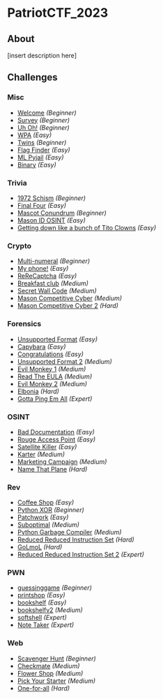 # PatriotCTF_2023

## About

[insert description here]

## Challenges

### Misc

* [Welcome](challenges/Misc/welcome/) <em>(Beginner)</em>
* [Survey](challenges/Misc/survey/) <em>(Beginner)</em>
* [Uh Oh!](challenges/Misc/uh-oh/) <em>(Beginner)</em>
* [WPA](challenges/Misc/wpa/) <em>(Easy)</em>
* [Twins](challenges/Misc/twins/) <em>(Beginner)</em>
* [Flag Finder](challenges/Misc/flag-finder/) <em>(Easy)</em>
* [ML Pyjail](challenges/Misc/ml-pyjail/) <em>(Easy)</em>
* [Binary](challenges/Misc/binary/) <em>(Easy)</em>
### Trivia

* [1972 Schism](challenges/Trivia/1972-schism/) <em>(Beginner)</em>
* [Final Four](challenges/Trivia/final-four/) <em>(Easy)</em>
* [Mascot Conundrum](challenges/Trivia/mascot-conundrum/) <em>(Beginner)</em>
* [Mason ID OSINT](challenges/Trivia/mason-id-osint/) <em>(Easy)</em>
* [Getting down like a bunch of Tito Clowns](challenges/Trivia/getting-down-like-a-bunch-of-tito-clowns/) <em>(Easy)</em>
### Crypto

* [Multi-numeral](challenges/Crypto/multi-numeral/) <em>(Beginner)</em>
* [My phone!](challenges/Crypto/my-phone/) <em>(Easy)</em>
* [ReReCaptcha](challenges/Crypto/rerecaptcha/) <em>(Easy)</em>
* [Breakfast club](challenges/Crypto/breakfast-club/) <em>(Medium)</em>
* [Secret Wall Code](challenges/Crypto/secret-wall-code/) <em>(Medium)</em>
* [Mason Competitive Cyber](challenges/Crypto/mason-competitive-cyber/) <em>(Medium)</em>
* [Mason Competitive Cyber 2](challenges/Crypto/mason-competitive-cyber-2/) <em>(Hard)</em>
### Forensics

* [Unsupported Format](challenges/Forensics/unsupported-format/) <em>(Easy)</em>
* [Capybara](challenges/Forensics/capybara/) <em>(Easy)</em>
* [Congratulations](challenges/Forensics/congratulations/) <em>(Easy)</em>
* [Unsupported Format 2](challenges/Forensics/unsupported-format-2/) <em>(Medium)</em>
* [Evil Monkey 1](challenges/Forensics/evil-monkey-1/) <em>(Medium)</em>
* [Read The EULA](challenges/Forensics/read-the-eula/) <em>(Medium)</em>
* [Evil Monkey 2](challenges/Forensics/evil-monkey-2/) <em>(Medium)</em>
* [Elbonia](challenges/Forensics/elbonia/) <em>(Hard)</em>
* [Gotta Ping Em All](challenges/Forensics/gotta-ping-em-all/) <em>(Expert)</em>
### OSINT

* [Bad Documentation](challenges/OSINT/bad-documentation/) <em>(Easy)</em>
* [Rouge Access Point](challenges/OSINT/rouge-access-point/) <em>(Easy)</em>
* [Satellite Killer](challenges/OSINT/satellite-killer/) <em>(Easy)</em>
* [Karter](challenges/OSINT/karter/) <em>(Medium)</em>
* [Marketing Campaign](challenges/OSINT/marketing-campaign/) <em>(Medium)</em>
* [Name That Plane](challenges/OSINT/name-that-plane/) <em>(Hard)</em>
### Rev

* [Coffee Shop](challenges/Rev/coffee-shop/) <em>(Easy)</em>
* [Python XOR](challenges/Rev/python-xor/) <em>(Beginner)</em>
* [Patchwork](challenges/Rev/patchwork/) <em>(Easy)</em>
* [Suboptimal](challenges/Rev/suboptimal/) <em>(Medium)</em>
* [Python Garbage Compiler](challenges/Rev/python-garbage-compiler/) <em>(Medium)</em>
* [Reduced Reduced Instruction Set](challenges/Rev/reduced-reduced-instruction-set/) <em>(Hard)</em>
* [GoLmoL](challenges/Rev/golmol/) <em>(Hard)</em>
* [Reduced Reduced Instruction Set 2](challenges/Rev/reduced-reduced-instruction-set-2/) <em>(Expert)</em>
### PWN

* [guessinggame](challenges/PWN/guessinggame/) <em>(Beginner)</em>
* [printshop](challenges/PWN/printshop/) <em>(Easy)</em>
* [bookshelf](challenges/PWN/bookshelf/) <em>(Easy)</em>
* [bookshelfv2](challenges/PWN/bookshelfv2/) <em>(Medium)</em>
* [softshell](challenges/PWN/softshell/) <em>(Expert)</em>
* [Note Taker](challenges/PWN/note-taker/) <em>(Expert)</em>
### Web

* [Scavenger Hunt](challenges/Web/scavenger-hunt/) <em>(Beginner)</em>
* [Checkmate](challenges/Web/checkmate/) <em>(Medium)</em>
* [Flower Shop](challenges/Web/flower-shop/) <em>(Medium)</em>
* [Pick Your Starter](challenges/Web/pick-your-starter/) <em>(Medium)</em>
* [One-for-all](challenges/Web/one-for-all/) <em>(Hard)</em>
